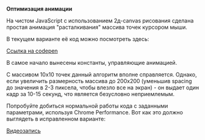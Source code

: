 **Оптимизация анимации**

На чистом JavaScript с использованием 2д-canvas рисования сделана простая анимация "расталкивания" массива точек курсором мыши. 

В текущем варианте её код можно посмотреть здесь:

[Ссылка на codepen](https://codepen.io/Ilrilan/pen/qLxzXR)

В самое начало вынесены константы, управляющие анимацией.

С массивом 10х10 точек данный алгоритм вполне справляется. Однако, если увеличить размерность массива до 200х200 (уменьшив spacing до значения в 2-3 пиксела, чтобы влезло все на экран) - он выдает один кадр за 10-15 секунд, что является безусловно неприемлемым.

Попробуйте добиться нормальной работы кода с заданными параметрами, используя Chrome Performance. Вот как это должно выглядеть в исправленном варианте:

[Видеозапись](http://take.ms/PuFr5)
